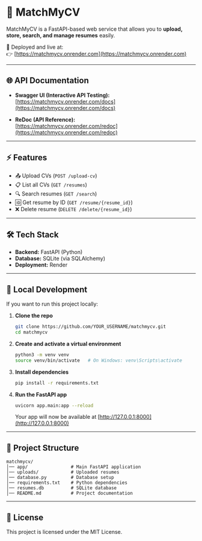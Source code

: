 # 📄 MatchMyCV

MatchMyCV is a FastAPI-based web service that allows you to **upload, store, search, and manage resumes** easily.

🚀 Deployed and live at:  
👉 [https://matchmycv.onrender.com](https://matchmycv.onrender.com)

---

## 🌐 API Documentation

- **Swagger UI (Interactive API Testing):**  
  [https://matchmycv.onrender.com/docs](https://matchmycv.onrender.com/docs)

- **ReDoc (API Reference):**  
  [https://matchmycv.onrender.com/redoc](https://matchmycv.onrender.com/redoc)

---

## ⚡ Features

- 📤 Upload CVs (`POST /upload-cv`)
- 📋 List all CVs (`GET /resumes`)
- 🔍 Search resumes (`GET /search`)
- 🆔 Get resume by ID (`GET /resume/{resume_id}`)
- ❌ Delete resume (`DELETE /delete/{resume_id}`)

---

## 🛠️ Tech Stack

- **Backend:** FastAPI (Python)
- **Database:** SQLite (via SQLAlchemy)
- **Deployment:** Render

---

## 🚀 Local Development

If you want to run this project locally:

1. **Clone the repo**
   ```bash
   git clone https://github.com/YOUR_USERNAME/matchmycv.git
   cd matchmycv
   ```

2. **Create and activate a virtual environment**
   ```bash
   python3 -m venv venv
   source venv/bin/activate   # On Windows: venv\Scripts\activate
   ```

3. **Install dependencies**
   ```bash
   pip install -r requirements.txt
   ```

4. **Run the FastAPI app**
   ```bash
   uvicorn app.main:app --reload
   ```

   Your app will now be available at [http://127.0.0.1:8000](http://127.0.0.1:8000)

---

## 📂 Project Structure

```
matchmycv/
│── app/                # Main FastAPI application
│── uploads/            # Uploaded resumes
│── database.py         # Database setup
│── requirements.txt    # Python dependencies
│── resumes.db          # SQLite database
│── README.md           # Project documentation
```

---

## 📜 License

This project is licensed under the MIT License.
